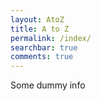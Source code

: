 ```yaml
---
layout: AtoZ
title: A to Z
permalink: /index/
searchbar: true
comments: true
---
```

Some dummy info
